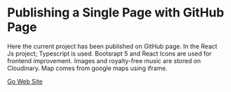 # Publishing a Single Page with GitHub Page

Here the current project has been published on GitHub page. In the React Js project; Typescript is used. Bootsrapt 5 and React Icons are used for frontend improvement. Images and royalty-free music are stored on Cloudinary. Map comes from google maps using iframe.

<a href="https://mertdumanli.github.io/my-resume/">Go Web Site</a>